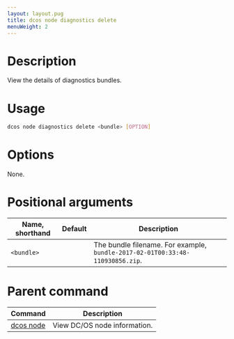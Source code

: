 ```yaml
---
layout: layout.pug
title: dcos node diagnostics delete
menuWeight: 2
---
```

    
# Description
View the details of diagnostics bundles.

# Usage

```bash
dcos node diagnostics delete <bundle> [OPTION]
```

# Options

None.

# Positional arguments

| Name, shorthand | Default | Description |
|---------|-------------|-------------|
| `<bundle>`   |             |  The bundle filename. For example, `bundle-2017-02-01T00:33:48-110930856.zip`. |

# Parent command

| Command | Description |
|---------|-------------|
| [dcos node](/docs/1.10/cli/command-reference/dcos-node/) | View DC/OS node information. | 

<!-- # Examples -->

